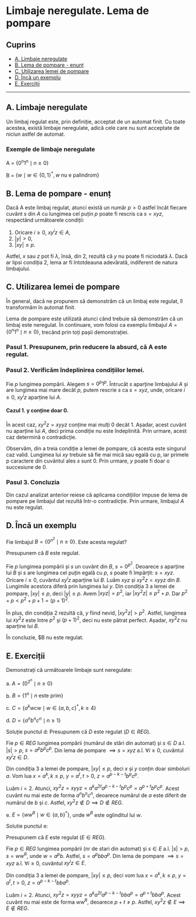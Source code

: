 # Limbaje neregulate. Lema de pompare

## Cuprins

- [A. Limbaje neregulate](#a-limbaje-neregulate)
- [B. Lema de pompare - enunț](#b-lema-de-pompare---enunț)
- [C. Utilizarea lemei de pompare](#c-utilizarea-lemei-de-pompare)
- [D. Încă un exemplu](#d-încă-un-exemplu)
- [E. Exerciții](#e-exerciții)

---

## A. Limbaje neregulate

Un limbaj regulat este, prin definiție, acceptat de un automat finit. Cu toate acestea, există limbaje neregulate, adică cele care nu sunt acceptate de niciun astfel de automat.

### Exemple de limbaje neregulate

A = $\{ 0^n 1^n \mid n \geq 0 \}$

B = $\{ w \mid w \in \{0,1\}^*, w \text{ nu e palindrom} \}$

## B. Lema de pompare - enunț

Dacă A este limbaj regulat, atunci există un număr $p > 0$ astfel încât fiecare cuvânt $s$ din $A$ cu lungimea cel puțin $p$ poate fi rescris ca $s = xyz$, respectând următoarele condiții:

1. Oricare $i \geq 0$, $xy^i z \in A$,
2. $|y| > 0$,
3. $|xy| \leq p$.

Astfel, $x$ sau $z$ pot fi $\lambda$, însă, din 2, rezultă că $y$ nu poate fi niciodată $\lambda$. Dacă ar lipsi condiția 2, lema ar fi întotdeauna adevărată, indiferent de natura limbajului.

## C. Utilizarea lemei de pompare

În general, dacă ne propunem să demonstrăm că un limbaj este regulat, îl transformăm în automat finit.

Lema de pompare este utilizată atunci când trebuie să demonstrăm că un limbaj este neregulat. În continuare, vom folosi ca exemplu limbajul $A = \{ 0^n 1^n \mid n \geq 0 \}$, trecând prin toți pașii demonstrației.

### Pasul 1. Presupunem, prin reducere la absurd, că A este regulat.

### Pasul 2. Verificăm îndeplinirea condițiilor lemei.

Fie $p$ lungimea pompării. Alegem $s = 0^p 1^p$. Întrucât $s$ aparține limbajului $A$ și are lungimea mai mare decât $p$, putem rescrie $s$ ca $s = xyz$, unde, oricare $i \geq 0$, $xy^i z$ aparține lui $A$.

#### Cazul 1. y conține doar 0.

În acest caz, $xy^2 z = xyyz$ conține mai mulți 0 decât 1. Așadar, acest cuvânt nu aparține lui $A$, deci prima condiție nu este îndeplinită. Prin urmare, acest caz determină o contradicție.

Observăm, din a treia condiție a lemei de pompare, că acesta este singurul caz valid. Lungimea lui $xy$ trebuie să fie mai mică sau egală cu p, iar primele p caractere din cuvântul ales $s$ sunt 0. Prin urmare, $y$ poate fi doar o succesiune de 0.

### Pasul 3. Concluzia

Din cazul analizat anterior reiese că aplicarea condițiilor impuse de lema de pompare pe limbajul dat rezultă într-o contradicție. Prin urmare, limbajul $A$ nu este regulat.

## D. Încă un exemplu

Fie limbajul $B = \{ 0^{n^2} \mid n \geq 0 \}$. Este acesta regulat?

Presupunem că $B$ este regulat.

Fie $p$ lungimea pompării și $s$ un cuvânt din $B$, $s = 0^{p^2}$. Deoarece $s$ aparține lui $B$ și $s$ are lungimea cel puțin egală cu $p$, $s$ poate fi împărțit: $s = xyz$. Oricare $i \geq 0$, cuvântul $xy^i z$ aparține lui $B$.
Luăm $xyz$ și $xy^2 z = xyyz$ din $B$. Lungimile acestora diferă prin lungimea lui $y$. Din condiția 3 a lemei de pompare, $|xy| \leq p$, deci $|y| \leq p$. Avem $|xyz| = p^2$, iar $|xy^2 z| \leq p^2 + p$. Dar $p^2 + p < p^2 + p + 1 = (p + 1)^2$.

În plus, din condiția 2 rezultă că, $y$ fiind nevid, $|xy^2 z| > p^2$. Astfel, lungimea lui $xy^2 z$ este între $p^2$ și $(p+1)^2$, deci nu este pătrat perfect. Așadar, $xy^2 z$ nu aparține lui $B$.

În concluzie, $B nu este regulat.

## E. Exerciții

Demonstrați că următoarele limbaje sunt neregulate:

a. $A = \{ 0^{2^n} \mid n \geq 0 \}$

b. $B = \{ 1^n \mid n \text{ este prim} \}$

c. $C = \{ a^k w c w \mid w \in \{ a, b, c \}^*, k \geq 4 \}$

d. $D = \{ a^n b^n c^n \mid n \geq 1 \}$

Soluție punctul d:
Presupunem că $D$ este regulat ($D \in REG$).

Fie $p \in REG$ lungimea pompării (numărul de stări din automat) și $s \in D$ a.î. $|s| > p$, $s = a^p b^p c^p$.
Din lema de pompare $\implies s = xyz$ a.î. $\forall i \geq 0$, cuvântul $xy^i z \in D$.

Din condiția 3 a lemei de pompare, $|xy| \leq p$, deci $x$ și $y$ conțin doar simboluri $a$. Vom lua $x = a^k, k \leq p$, $y = a^t, t > 0$, $z = a^{p-k-t} b^p c^p$.

Luăm $i = 2$. Atunci, $xy^2 z = xyyz = a^k a^{2t} a^{p-k-t} b^p c^p = a^{p+t} b^p c^p$.
Acest cuvânt nu mai este de forma $a^n b^n c^n$, deoarece numărul de $a$ este diferit de numărul de $b$ și $c$. Astfel, $xy^2 z \notin D \implies D \notin REG$.

e. $E = \{ w w^R \mid w \in \{ a, b \}^* \}$, unde $w^R$ este oglinditul lui $w$.

Solutie punctul e:

Presupunem că $E$ este regulat ($E \in REG$).

Fie $p \in REG$ lungimea pompării (nr de stari din automat) și $s \in E$ a.î. $|s| > p$, $s = w w^R$, unde $w = a^p b$.
Astfel, $s = a^p bb a^p$. Din lema de pompare $\implies s = xyz$ a.î. $\forall i \geq 0$, cuvântul $xy^iz \in E$.

Din condiția 3 a lemei de pompare, $|xy| \leq p$, deci vom lua $x = a^k, k \leq p$, $y = a^t, t > 0$, $z = a^{p-k-t} bb a^p$.

Luăm $i = 2$. Atunci, $xy^2 z = xyyz = a^k a^{2t} a^{p-k-t} bb a^p = a^{p+t} bb a^p$.
Acest cuvânt nu mai este de forma $w w^R$, deoarece $p + t \neq p$. Astfel, $xy^2 z \notin E \implies E \notin REG$.
